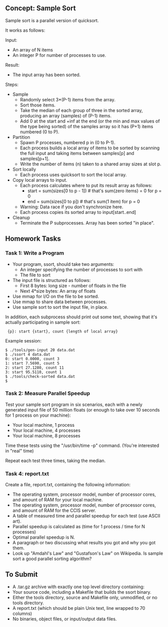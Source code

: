 ## Concept: Sample Sort

Sample sort is a parallel version of quicksort.

It works as follows:

Input:

 - An array of N items
 - An integer P for number of processes to use.

Result:

 - The input array has been sorted.

Steps:

 - Sample
   * Randomly select 3\*(P-1) items from the array.
   * Sort those items.
   * Take the median of each group of three in the sorted array,
     producing an array (samples) of (P-1) items.
   * Add 0 at the start and +inf at the end (or the min and max values of the type
     being sorted) of the samples array so it has (P+1) items numbered (0 to P).
 - Partition
   * Spawn P processes, numbered p in (0 to P-1).
   * Each process builds a local array of items to be sorted by scanning the
     full input and taking items between samples[p] and samples[p+1].
   * Write the number of items (n) taken to a shared array sizes at slot p.
 - Sort locally
   * Each process uses quicksort to sort the local array.
 - Copy local arrays to input.
   * Each process calculates where to put its result array as follows:
     - start = sum(sizes[0 to p - 1])    # that's sum(zero items) = 0 for p = 0
     - end   = sum(sizes[0 to p])        # that's sum(1 item) for p = 0
   * Warning: Data race if you don't synchronize here.
   * Each process copies its sorted array to input[start..end]
 - Cleanup
   * Terminate the P subprocesses. Array has been sorted "in place".

## Homework Tasks

### Task 1: Write a Program

 * Your program, ssort, should take two arguments:
   - An integer specifying the number of processes to sort with
   - The file to sort
 * The input file is structured as follows:
   - First 8 bytes: long size - number of floats in the file
   - Next 4*size bytes: An array of floats
 * Use mmap for I/O on the file to be sorted.
 * Use mmap to share data between processes.
 * Use sample sort to sort the input file, in place.

In addition, each subprocess should print out some text, showing that
it's actually participating in sample sort:

```
 {p}: start {start}, count {length of local array}
```

Example session:

```
$ ./tools/gen-input 20 data.dat
$ ./ssort 4 data.dat
0: start 0.0000, count 3
1: start 7.5690, count 5
2: start 27.1280, count 11
3: start 95.5110, count 1
$ ./tools/check-sorted data.dat
$
```

### Task 2: Measure Parallel Speedup

Test your sample sort program in six scenarios, each with a newly generated
input file of 50 million floats (or enough to take over 10 seconds for 1 process
on your machine):

 - Your local machine, 1 process
 - Your local machine, 4 processes
 - Your local machine, 8 processes

Time these tests using the "/usr/bin/time -p" command. (You're
interested in "real" time)

Repeat each test three times, taking the median.


### Task 4: report.txt

Create a file, report.txt, containing the following information:

 - The operating system, processor model, number of processor cores, and amount
   of RAM for your local machine.
 - The operating system, processor model, number of processor cores, and amount
   of RAM for the CCIS server.
 - A table of measured time and parallel speedup for each test (use ASCII art).
 - Parallel speedup is calculated as (time for 1 process / time for N processes)
 - Optimal parallel speedup is N.
 - A paragraph or two discussing what results you got and why you got them.
 - Look up "Amdahl's Law" and "Gustafson's Law" on Wikipedia. Is sample sort a good
   parallel sorting algorithm?


## To Submit

 - A .tar.gz archive with exactly one top level directory containing:
 - Your source code, including a Makefile that builds the ssort binary.
 - Either the tools directory, source and Makefile only, unmodified, or no tools
   directory.
 - A report.txt (which should be plain Unix text, line wrapped to 70 columns)
 - No binaries, object files, or input/output data files.

